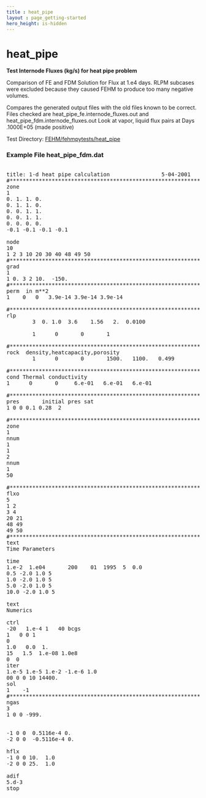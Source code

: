 ```yaml
---
title : heat_pipe
layout : page_getting-started
hero_height: is-hidden
---
```


# heat_pipe

**Test Internode Fluxes (kg/s) for heat pipe problem**

Comparison of FE and FDM Solution for Flux at 1.e4 days. RLPM subcases were excluded because they caused FEHM to produce too many negative volumes.

Compares the generated output files with the old files known to be correct. 
Files checked are heat_pipe_fe.internode_fluxes.out and heat_pipe_fdm.internode_fluxes.out
Look at vapor, liquid flux pairs at Days .1000E+05 (made positive)

Test Directory: [FEHM/fehmpytests/heat_pipe](https://github.com/lanl/FEHM/tree/master/fehmpytests/heat_pipe)


### Example File heat_pipe_fdm.dat 

<pre>

title: 1-d heat pipe calculation                5-04-2001
#************************************************************************75
zone 
1 
0. 1. 1. 0.
0. 1. 1. 0.
0. 0. 1. 1.
0. 0. 1. 1.
0. 0. 0. 0.
-0.1 -0.1 -0.1 -0.1

node
10
1 2 3 10 20 30 40 48 49 50 
#************************************************************************75
grad
1
1 0. 3 2 10.  -150.
#************************************************************************75
perm  in m**2
1    0   0   3.9e-14 3.9e-14 3.9e-14      

#************************************************************************75
rlp
        3  0. 1.0  3.6    1.56   2.  0.0100 

        1      0       0       1

#************************************************************************75
rock  density,heatcapacity,porosity
        1      0       0       1500.   1100.   0.499

#************************************************************************75
cond Thermal conductivity
1      0       0     6.e-01   6.e-01   6.e-01

#************************************************************************75
pres       initial pres sat
1 0 0 0.1 0.28  2

#************************************************************************75
zone
1
nnum
1
1
2
nnum
1
50

#************************************************************************75
flxo
5
1 2 
3 4
20 21
48 49
49 50
#************************************************************************75
text
Time Parameters

time
1.e-2  1.e04       200    01  1995  5  0.0 
0.5 -2.0 1.0 5
1.0 -2.0 1.0 5
5.0 -2.0 1.0 5
10.0 -2.0 1.0 5

text
Numerics

ctrl
-20   1.e-4 1   40 bcgs
1   0 0 1
0 
1.0   0.0  1.
15   1.5  1.e-08 1.0e8    
0  0
iter
1.e-5 1.e-5 1.e-2 -1.e-6 1.0
00 0 0 10 14400.
sol
1    -1
#************************************************************************75
ngas
3
1 0 0 -999.


-1 0 0  0.5116e-4 0.
-2 0 0  -0.5116e-4 0.

hflx
-1 0 0 10.  1.0   
-2 0 0 25.  1.0   

adif
5.d-3
stop
</pre>
